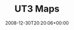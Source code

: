 ---
title: "UT3 Maps"
date: "2008-12-30T20:20:06+00:00"
lastmod: "2016-05-12T00:13:52+01:00"
guid: http://www.longbowslair.co.uk/wordpress/?page_id=189
aliases: /downloads/ut3-maps/
---